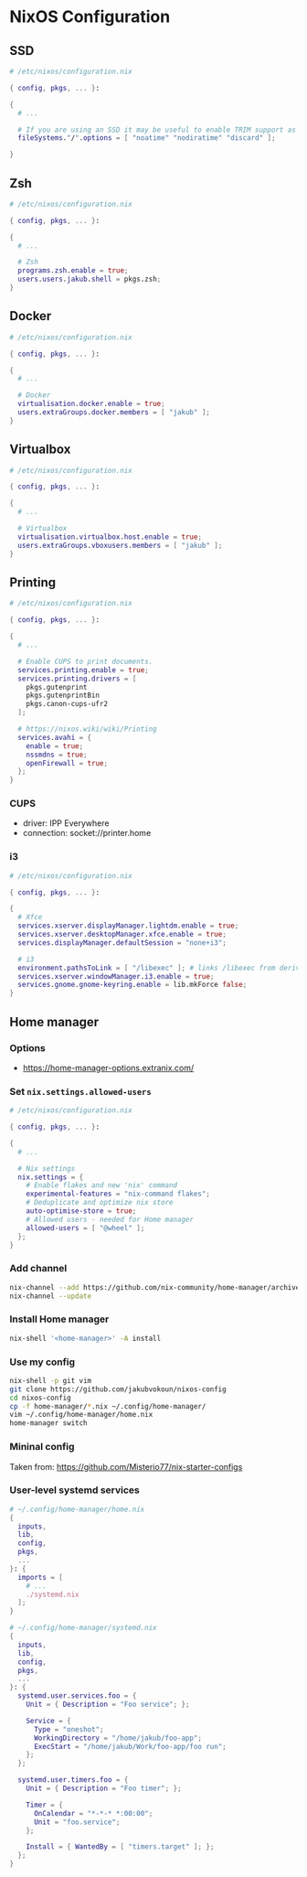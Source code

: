 # NixOS Configuration

## SSD

```nix
# /etc/nixos/configuration.nix

{ config, pkgs, ... }:

{
  # ...

  # If you are using an SSD it may be useful to enable TRIM support as well as set filesystem flags to improve the SSD performance:
  fileSystems."/".options = [ "noatime" "nodiratime" "discard" ];

}
```

## Zsh

```nix
# /etc/nixos/configuration.nix

{ config, pkgs, ... }:

{
  # ...

  # Zsh
  programs.zsh.enable = true;
  users.users.jakub.shell = pkgs.zsh;
}
```

## Docker

```nix
# /etc/nixos/configuration.nix

{ config, pkgs, ... }:

{
  # ...

  # Docker
  virtualisation.docker.enable = true;
  users.extraGroups.docker.members = [ "jakub" ];
}
```

## Virtualbox

```nix
# /etc/nixos/configuration.nix

{ config, pkgs, ... }:

{
  # ...

  # Virtualbox
  virtualisation.virtualbox.host.enable = true;
  users.extraGroups.vboxusers.members = [ "jakub" ];
}
```

## Printing

```nix
# /etc/nixos/configuration.nix

{ config, pkgs, ... }:

{
  # ...

  # Enable CUPS to print documents.
  services.printing.enable = true;
  services.printing.drivers = [
    pkgs.gutenprint
    pkgs.gutenprintBin
    pkgs.canon-cups-ufr2
  ];

  # https://nixos.wiki/wiki/Printing
  services.avahi = {
    enable = true;
    nssmdns = true;
    openFirewall = true;
  };
}
```

### CUPS

- driver: IPP Everywhere 
- connection: socket://printer.home

### i3

```nix
# /etc/nixos/configuration.nix

{ config, pkgs, ... }:

{
  # Xfce
  services.xserver.displayManager.lightdm.enable = true;
  services.xserver.desktopManager.xfce.enable = true;
  services.displayManager.defaultSession = "none+i3";

  # i3
  environment.pathsToLink = [ "/libexec" ]; # links /libexec from derivations to /run/current-system/sw
  services.xserver.windowManager.i3.enable = true;
  services.gnome.gnome-keyring.enable = lib.mkForce false;
}
```

## Home manager

### Options

- https://home-manager-options.extranix.com/

### Set `nix.settings.allowed-users`

```nix
# /etc/nixos/configuration.nix

{ config, pkgs, ... }:

{
  # ...

  # Nix settings
  nix.settings = {
    # Enable flakes and new 'nix' command
    experimental-features = "nix-command flakes";
    # Deduplicate and optimize nix store
    auto-optimise-store = true;
    # Allowed users - needed for Home manager
    allowed-users = [ "@wheel" ];
  };
}

```

### Add channel

```sh
nix-channel --add https://github.com/nix-community/home-manager/archive/release-24.11.tar.gz home-manager
nix-channel --update
```

### Install Home manager

```sh
nix-shell '<home-manager>' -A install
```

### Use my config

```sh
nix-shell -p git vim
git clone https://github.com/jakubvokoun/nixos-config
cd nixos-config
cp -f home-manager/*.nix ~/.config/home-manager/
vim ~/.config/home-manager/home.nix
home-manager switch
```

### Mininal config

Taken from: https://github.com/Misterio77/nix-starter-configs

### User-level systemd services

```nix
# ~/.config/home-manager/home.nix
{
  inputs,
  lib,
  config,
  pkgs,
  ...
}: {
  imports = [
    # ...
    ./systemd.nix
  ];
}
```

```nix
# ~/.config/home-manager/systemd.nix
{
  inputs,
  lib,
  config,
  pkgs,
  ...
}: {
  systemd.user.services.foo = {
    Unit = { Description = "Foo service"; };

    Service = {
      Type = "oneshot";
      WorkingDirectory = "/home/jakub/foo-app";
      ExecStart = "/home/jakub/Work/foo-app/foo run";
    };
  };

  systemd.user.timers.foo = {
    Unit = { Description = "Foo timer"; };

    Timer = {
      OnCalendar = "*-*-* *:00:00";
      Unit = "foo.service";
    };

    Install = { WantedBy = [ "timers.target" ]; };
  };
}
```
